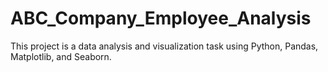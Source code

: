 # ABC_Company_Employee_Analysis
This project is a data analysis and visualization task using Python, Pandas, Matplotlib, and Seaborn.  

